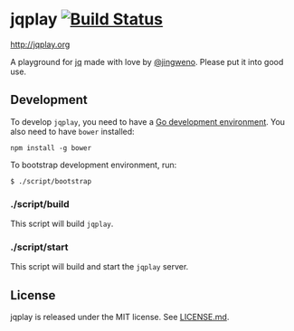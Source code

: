 jqplay [![Build Status](https://travis-ci.org/jingweno/jqplay.svg?branch=master)](https://travis-ci.org/jingweno/jqplay)
======

http://jqplay.org

A playground for [jq](https://github.com/stedolan/jq) made with love by [@jingweno](https://github.com/jingweno).
Please put it into good use.

Development
-----------

To develop `jqplay`, you need to have a [Go development environment](http://golang.org/doc/install).
You also need to have `bower` installed:

```
npm install -g bower
```

To bootstrap development environment, run:

```
$ ./script/bootstrap
```

### ./script/build

This script will build `jqplay`.

### ./script/start

This script will build and start the `jqplay` server.


License
-------

jqplay is released under the MIT license. See [LICENSE.md](https://github.com/jingweno/jqplay/blob/master/LICENSE.md).
